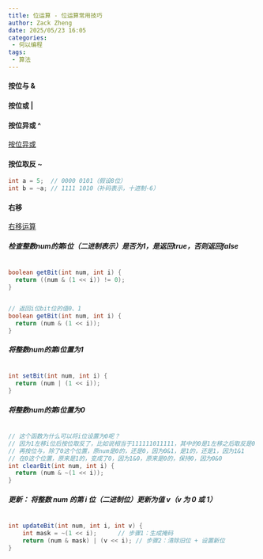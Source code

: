 ```yaml
---
title: 位运算 - 位运算常用技巧
author: Zack Zheng
date: 2025/05/23 16:05
categories:
 - 何以编程
tags:
 - 算法
---
```


#### 按位与 &

<simple-img src="https://gitee.com/zackzhengxy/picGallery/raw/main/imgs/按位与运算.png"></simple-img>

<simple-img src="https://gitee.com/zackzhengxy/picGallery/raw/main/imgs/按位与常见用途1.png"></simple-img>

<simple-img src="https://gitee.com/zackzhengxy/picGallery/raw/main/imgs/按位与常见用途2.png"></simple-img>


#### 按位或 |

<simple-img src="https://gitee.com/zackzhengxy/picGallery/raw/main/imgs/按位或运算.png"></simple-img>

<simple-img src="https://gitee.com/zackzhengxy/picGallery/raw/main/imgs/按位或常见用途1.png"></simple-img>
<simple-img src="https://gitee.com/zackzhengxy/picGallery/raw/main/imgs/按位或常见用途2.png"></simple-img>
<simple-img src="https://gitee.com/zackzhengxy/picGallery/raw/main/imgs/按位或常见用途3.png"></simple-img>
<simple-img src="https://gitee.com/zackzhengxy/picGallery/raw/main/imgs/按位或常见用途4.png"></simple-img>
<simple-img src="https://gitee.com/zackzhengxy/picGallery/raw/main/imgs/按位或常见用途5.png"></simple-img>
<simple-img src="https://gitee.com/zackzhengxy/picGallery/raw/main/imgs/按位或常见用途6.png"></simple-img>
<simple-img src="https://gitee.com/zackzhengxy/picGallery/raw/main/imgs/按位或常见用途7.png"></simple-img>

#### 按位异或 ^

[按位异或](./异或运算规则.md)

#### 按位取反 ~

```c
int a = 5;  // 0000 0101（假设8位）
int b = ~a; // 1111 1010（补码表示，十进制-6）
```

#### 右移

[右移运算](./右移运算.md)


##### 检查整数num的第i位（二进制表示）是否为1，是返回true，否则返回false

```java

boolean getBit(int num, int i) {
  return ((num & (1 << i)) != 0);
}


// 返回i位bit位的值0、1
boolean getBit(int num, int i) {
  return (num & (1 << i));
}

```

##### 将整数num的第i位置为1

```java

int setBit(int num, int i) {
  return (num | (1 << i));
}

```

##### 将整数num的第i位置为0

```java

// 这个函数为什么可以将i位设置为0呢？
// 因为1左移i位后按位取反了，比如说相当于111111011111，其中的0是1左移之后取反是0
// 再按位与，除了0这个位置，原num是0的，还是0，因为0&1，是1的，还是1，因为1&1
// 在0这个位置，原来是1的，变成了0，因为1&0，原来是0的，保持0，因为0&0
int clearBit(int num, int i) {
  return (num & ~(1 << i));
}


```

##### 更新： 将整数 num 的第 i 位（二进制位）更新为值 v（v 为 0 或 1）

```java

int updateBit(int num, int i, int v) {
    int mask = ~(1 << i);      // 步骤1：生成掩码
    return (num & mask) | (v << i); // 步骤2：清除旧位 + 设置新位
}

```
